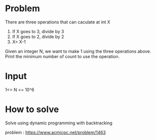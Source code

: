 # Problem
There are three operations that can caculate at int X

1. If X goes to 3, divide by 3
2. If X goes to 2, divide by 2
3. X= X-1


Given an integer N, we want to make 1 using the three operations above.
Print the minimum number of count to use the operation.

# Input
1<= N <= 10^6

# How to solve
Solve using dynamic programming with backtracking

problem : <https://www.acmicpc.net/problem/1463>

